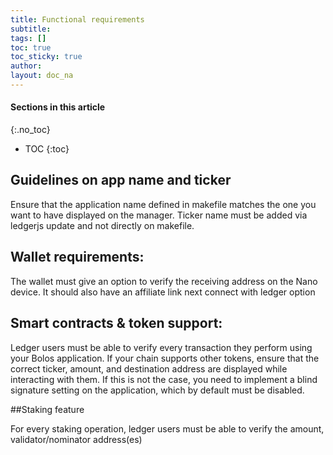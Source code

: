 ```yaml
---
title: Functional requirements
subtitle:
tags: []
toc: true
toc_sticky: true
author:
layout: doc_na
---
```


#### Sections in this article
{:.no_toc}
* TOC
{:toc}

## Guidelines on app name and ticker

Ensure that the application name defined in makefile matches the one you want to have displayed on the manager.
Ticker name must be added via ledgerjs update and not directly on makefile.

## Wallet requirements:

The wallet must give an option to verify the receiving address on the Nano device.
It should also have an affiliate link next connect with ledger option

## Smart contracts & token support:

Ledger users must be able to verify every transaction they perform using your Bolos application.
If your chain supports other tokens, ensure that the correct ticker, amount, and destination address are displayed while interacting with them.
If this is not the case, you need to implement a blind signature setting on the application, which by default must be disabled.

##Staking feature

For every staking operation, ledger users must be able to verify the amount, validator/nominator address(es)
